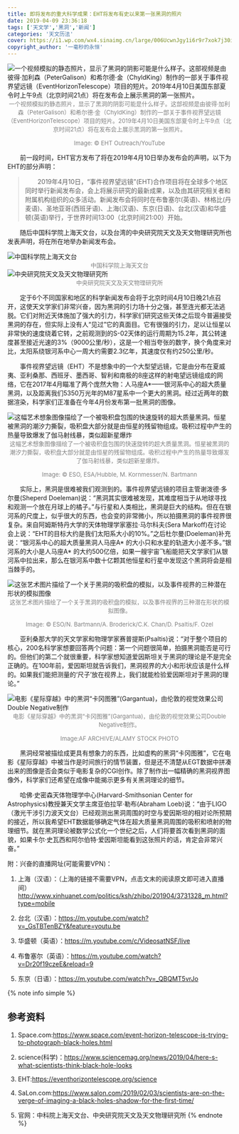 ```yaml
---
title: 即将发布的重大科学成果：EHT将发布有史以来第一张黑洞的照片
date: 2019-04-09 23:36:18
tags: ['天文学','黑洞','新闻']
categories: '天文历法'
cover: https://i1.wp.com/wx4.sinaimg.cn/large/006UcwnJgy1i6r9r7xok7j30i20bkq4w.jpg
copyright_author: '一毫秒的永恒'
---
```


<img src="https://i1.wp.com/wx4.sinaimg.cn/large/006UcwnJgy1i6r9r7xok7j30i20bkq4w.jpg" alt="一个视频模拟的静态照片，显示了黑洞的阴影可能是什么样子。这部视频是由彼得·加利森（PeterGalison）和希尔德·金（ChyldKing）制作的一部关于事件视界望远镜（EventHorizonTelescope）项目的短片。2019年4月10日美国东部夏令时上午9点（北京时间21点）将在发布会上展示黑洞的第一张照片。" title="一个视频模拟的静态照片，显示了黑洞的阴影可能是什么样子。这部视频是由彼得·加利森（PeterGalison）和希尔德·金（ChyldKing）制作的一部关于事件视界望远镜（EventHorizonTelescope）项目的短片。2019年4月10日美国东部夏令时上午9点（北京时间21点）将在发布会上展示黑洞的第一张照片。" />

<center><font size=2px color=grey>一个视频模拟的静态照片，显示了黑洞的阴影可能是什么样子。这部视频是由彼得·加利森（PeterGalison）和希尔德·金（ChyldKing）制作的一部关于事件视界望远镜（EventHorizonTelescope）项目的短片。2019年4月10日美国东部夏令时上午9点（北京时间21点）将在发布会上展示黑洞的第一张照片。

Image: © EHT Outreach/YouTube</font></center>

&emsp;&emsp;前一段时间，EHT官方发布了将在2019年4月10日举办发布会的声明，以下为EHT的部分声明：

> &emsp;&emsp;2019年4月10日，“事件视界望远镜”(EHT)合作项目将在全球多个地区同时举行新闻发布会，会上将展示研究的最新成果，以及由其研究相关者和附属机构组织的众多活动。新闻发布会将同时在布鲁塞尔(英语)、林格比(丹麦语)、圣地亚哥(西班牙语)、上海(汉语)、东京(日语)、台北(汉语)和华盛顿(英语)举行，于世界时间13:00（北京时间21:00）开始。

&emsp;&emsp;随后中国科学院上海天文台，以及台湾的中央研究院天文及天文物理研究所也发表声明，将在所在地举办新闻发布会。

<img src="https://i2.wp.com/wx4.sinaimg.cn/large/006UcwnJgy1i6r9tuayydj30ql0eoaed.jpg" alt="中国科学院上海天文台" title="中国科学院上海天文台" />
<center><font size=2px color=grey>中国科学院上海天文台</font></center>

<img src="https://i2.wp.com/wx4.sinaimg.cn/large/006UcwnJgy1i6r9ugfrtaj30qz0mctl6.jpg" alt="中央研究院天文及天文物理研究所" title="中央研究院天文及天文物理研究所" />
<center><font size=2px color=grey>中央研究院天文及天文物理研究所</font></center>

&emsp;&emsp;定于6个不同国家和地区的科学新闻发布会将于北京时间4月10日晚21点召开，这使天文学家们非常兴奋，因为黑洞的引力场十分之强，甚至连光都无法逃脱。它们对附近天体施加了强大的引力，科学家们研究这些天体之后现今普遍接受黑洞的存在，但实际上没有人“见过”它的真面目。它有很强的引力，足以让恒星以非常快的速度绕着它转，之前观测到的S-02天体的运行周期为15.2年，其公转速度甚至接近光速的3%（9000公里/秒），这是一个相当夸张的数字，换个角度来对比，太阳系绕银河系中心一周大约需要2.3亿年，其速度仅有约250公里/秒。

&emsp;&emsp;事件视界望远镜（EHT）不是想象中的一个大型望远镜，它是由分布在夏威夷、亚利桑那、西班牙、墨西哥、智利和南极的8座这样的射电望远镜组成的网络，它在2017年4月瞄准了两个庞然大物：人马座A*——银河系中心的超大质量黑洞，以及距离我们5350万光年的M87星系中一个更大的黑洞。经过近两年的数据渲染，科学家们正准备在今年4月份发布第一批黑洞的图像。

<img src="https://i3.wp.com/wx4.sinaimg.cn/large/006UcwnJgy1i6r9vf2yvkj30i20csgrr.jpg" alt="这幅艺术想象图像描绘了一个被吸积盘包围的快速旋转的超大质量黑洞。恒星被黑洞的潮汐力撕裂，吸积盘大部分就是由恒星的残留物组成。吸积过程中产生的热量导致爆发了伽马射线暴，类似超新星爆炸" title="这幅艺术想象图像描绘了一个被吸积盘包围的快速旋转的超大质量黑洞。恒星被黑洞的潮汐力撕裂，吸积盘大部分就是由恒星的残留物组成。吸积过程中产生的热量导致爆发了伽马射线暴，类似超新星爆炸" />
<center><font size=2px color=grey>这幅艺术想象图像描绘了一个被吸积盘包围的快速旋转的超大质量黑洞。恒星被黑洞的潮汐力撕裂，吸积盘大部分就是由恒星的残留物组成。吸积过程中产生的热量导致爆发了伽马射线暴，类似超新星爆炸。

Image: © ESO, ESA/Hubble, M. Kornmesser/N. Bartmann</font></center>

&emsp;&emsp;实际上，黑洞是很难被我们观测到的。事件视界望远镜的项目主管谢泼德·多尔曼(Sheperd Doeleman)说：“黑洞其实很难被发现，其难度相当于从地球寻找和观测一个放在月球上的橘子。”与行星和人类相比，黑洞是巨大的结构。但在在银河系的尺度上，似乎很大的东西，也会变的非常微小，所以拍摄黑洞的事件视界很复杂。来自阿姆斯特丹大学的天体物理学家塞拉·马尔科夫(Sera Markoff)在讨论会上说：“EHT的目标大约是我们太阳系大小的10%。”之后杜尔曼(Doeleman)补充说：“银河系中心的超大质量黑洞人马座A* 的大小只和水星的轨道大小差不多。”银河系的大小是人马座A* 的大约500亿倍，如果一艘宇宙飞船能把天文学家们从银河系中拉出来，那么在银河系中数十亿颗其他恒星和行星中发现这个黑洞将会是相当棘手的。

<img src="https://i3.wp.com/wx4.sinaimg.cn/large/006UcwnJgy1i6ra1v3fv1j30i20i2jye.jpg" alt="这张艺术图片描绘了一个关于黑洞的吸积盘的模拟，以及事件视界的三种潜在形状的模拟图像" title="这张艺术图片描绘了一个关于黑洞的吸积盘的模拟，以及事件视界的三种潜在形状的模拟图像" />
<center><font size=2px color=grey>这张艺术图片描绘了一个关于黑洞的吸积盘的模拟，以及事件视界的三种潜在形状的模拟图像。

Image: © ESO/N. Bartmann/A. Broderick/C.K. Chan/D. Psaltis/F. Ozel</font></center>

&emsp;&emsp;亚利桑那大学的天文学家和物理学家赛普提斯(Psaltis)说：“对于整个项目的核心，200名科学家想要回答两个问题：第一个问题很简单，拍摄黑洞能否是可行的。但他们的第二个就很重要，科学家想知道爱因斯坦关于黑洞的理论是不是完全正确的。在100年前，爱因斯坦就告诉我们，黑洞视界的大小和形状应该是什么样的。如果我们能把测量的‘尺子’放在视界上，我们就能检验爱因斯坦对于黑洞的理论。”

<img src="https://i3.wp.com/wx4.sinaimg.cn/large/006UcwnJgy1i6r9xmqqjhj30jf0axq51.jpg" alt="电影《星际穿越》中的黑洞“卡冈图雅”(Gargantua)，由伦敦的视觉效果公司Double Negative制作" title="电影《星际穿越》中的黑洞“卡冈图雅”(Gargantua)，由伦敦的视觉效果公司Double Negative制作" />
<center><font size=2px color=grey>电影《星际穿越》中的黑洞“卡冈图雅”(Gargantua)，由伦敦的视觉效果公司Double Negative制作。

Image:AF ARCHIVE/ALAMY STOCK PHOTO</font></center>

&emsp;&emsp;黑洞经常被描绘成更具有想象力的东西，比如虚构的黑洞“卡冈图雅”，它在电影《星际穿越》中被当作是时间旅行的情节装置，但是还不清楚从EGT数据中拼凑出来的图像是否会类似于电影复杂的CGI创作。除了制作出一幅精确的黑洞视界图像外，科学家们还希望在成像中能揭示更多有关黑洞理论的细节。

&emsp;&emsp;哈佛·史密森天体物理学中心(Harvard-Smithsonian Center for Astrophysics)教授兼天文学主席亚伯拉罕·勒布(Abraham Loeb)说：“由于LIGO（激光干涉引力波天文台）已经观测出黑洞周围的时空与爱因斯坦的相对论所预期的接近，所以我希望EHT数据能够确定气体在超大质量黑洞周围的吸积和喷射的物理细节。就在黑洞理论被数学公式化一个世纪之后，人们将要首次看到黑洞的面貌，如果卡尔·史瓦西和阿尔伯特·爱因斯坦能看到这张照片的话，肯定会非常兴奋。”

附：兴奋的直播网址(可能需要VPN)：

1. 上海（汉语）：（上海的链接不需要VPN，点击文末的阅读原文即可进入直播间）http://www.xinhuanet.com/politics/ksh/zhibo/201904/3731328_m.html?type=mobile

2. 台北（汉语）：https://m.youtube.com/watch?v=_GsTBTenBZY&feature=youtu.be

3. 华盛顿（英语）：https://m.youtube.com/c/VideosatNSF/live

4. 布鲁塞尔（英语）：https://m.youtube.com/watch?v=Dr20f19czeE&reload=9

5. 东京（日语）：https://m.youtube.com/watch?v=_QBQMT5vrJo

{% note info simple %}
## 参考资料
1. Space.com:https://www.space.com/event-horizon-telescope-is-trying-to-photograph-black-holes.html

2. science(科学)：https://www.sciencemag.org/news/2019/04/here-s-what-scientists-think-black-hole-looks

3. EHT:https://eventhorizontelescope.org/science

4. SaLon.com:https://www.salon.com/2019/02/03/scientists-are-on-the-verge-of-imaging-a-black-holes-shadow-for-the-first-time/

5. 官网：中科院上海天文台、中央研究院天文及天文物理研究所
{% endnote %}